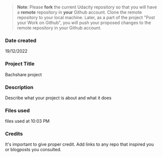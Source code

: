 >**Note**: Please **fork** the current Udacity repository so that you will have a **remote** repository in **your** Github account. Clone the remote repository to your local machine. Later, as a part of the project "Post your Work on Github", you will push your proposed changes to the remote repository in your Github account.

### Date created
19/12/2022

### Project Title
Bachshare project

### Description
Describe what your project is about and what it does

### Files used
files used at 10:03 PM

### Credits
It's important to give proper credit. Add links to any repo that inspired you or blogposts you consulted.

